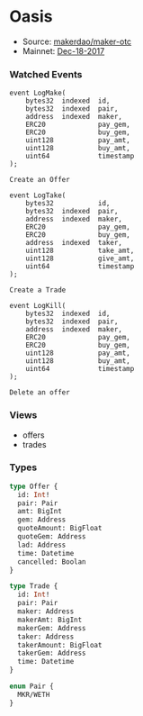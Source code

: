 # Oasis

* Source: [makerdao/maker-otc](https://github.com/makerdao/maker-otc)
* Mainnet: [Dec-18-2017](https://etherscan.io/address/0x14fbca95be7e99c15cc2996c6c9d841e54b79425)

### Watched Events

```solidity
event LogMake(
    bytes32  indexed  id,
    bytes32  indexed  pair,
    address  indexed  maker,
    ERC20             pay_gem,
    ERC20             buy_gem,
    uint128           pay_amt,
    uint128           buy_amt,
    uint64            timestamp
);

Create an Offer

event LogTake(
    bytes32           id,
    bytes32  indexed  pair,
    address  indexed  maker,
    ERC20             pay_gem,
    ERC20             buy_gem,
    address  indexed  taker,
    uint128           take_amt,
    uint128           give_amt,
    uint64            timestamp
);

Create a Trade

event LogKill(
    bytes32  indexed  id,
    bytes32  indexed  pair,
    address  indexed  maker,
    ERC20             pay_gem,
    ERC20             buy_gem,
    uint128           pay_amt,
    uint128           buy_amt,
    uint64            timestamp
);

Delete an offer
```

### Views

* offers
* trades

### Types

```graphql
type Offer {
  id: Int!
  pair: Pair
  amt: BigInt
  gem: Address
  quoteAmount: BigFloat
  quoteGem: Address
  lad: Address
  time: Datetime
  cancelled: Boolan
}

type Trade {
  id: Int!
  pair: Pair
  maker: Address
  makerAmt: BigInt
  makerGem: Address
  taker: Address
  takerAmount: BigFloat
  takerGem: Address
  time: Datetime
}

enum Pair {
  MKR/WETH
}
```

